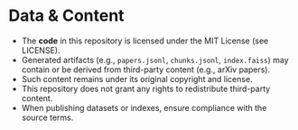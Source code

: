 # Data & Content

- The **code** in this repository is licensed under the MIT License (see LICENSE).
- Generated artifacts (e.g., `papers.jsonl`, `chunks.jsonl`, `index.faiss`) may
  contain or be derived from third-party content (e.g., arXiv papers).
- Such content remains under its original copyright and license.
- This repository does not grant any rights to redistribute third-party content.
- When publishing datasets or indexes, ensure compliance with the source terms.
